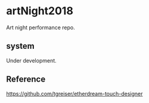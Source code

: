 # artNight2018
Art night performance repo.

## system
Under development.

## Reference
https://github.com/tgreiser/etherdream-touch-designer
